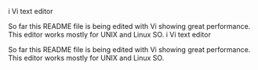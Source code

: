 i
Vi text editor 

So far this README file is being edited with Vi showing great performance. This editor works mostly for UNIX and Linux SO. i
Vi text editor 

So far this README file is being edited with Vi showing great performance. This editor works mostly for UNIX and Linux SO. 
